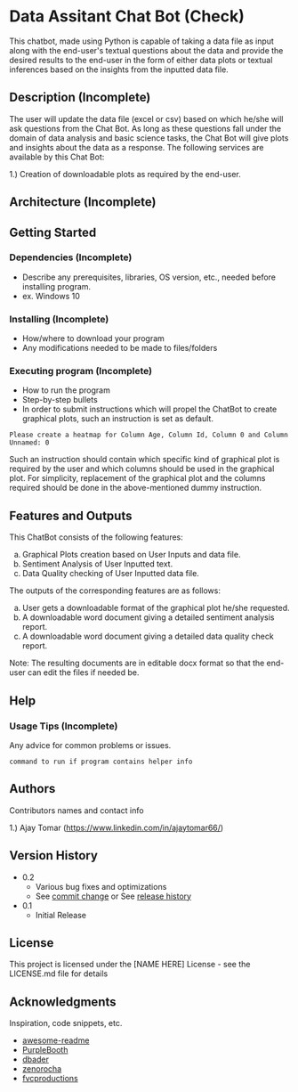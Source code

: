 # Data Assitant Chat Bot (Check)

This chatbot, made using Python is capable of taking a data file as input along with the end-user's textual questions 
about the data and provide the desired results to the end-user in the form of either data plots or textual inferences 
based on the insights from the inputted data file. 

## Description (Incomplete)

The user will update the data file (excel or csv) based on which he/she will ask questions from the Chat Bot. 
As long as these questions fall under the domain of data analysis and basic science tasks, the Chat Bot will
give plots and insights about the data as a response. The following services are available by this Chat Bot:

1.) Creation of downloadable plots as required by the end-user. 

## Architecture (Incomplete)

## Getting Started 

### Dependencies (Incomplete) 

* Describe any prerequisites, libraries, OS version, etc., needed before installing program.
* ex. Windows 10

### Installing (Incomplete)

* How/where to download your program
* Any modifications needed to be made to files/folders

### Executing program (Incomplete)

* How to run the program
* Step-by-step bullets     
* In order to submit instructions which will propel the ChatBot to create graphical plots, such an instruction is set as default. 
```
Please create a heatmap for Column Age, Column Id, Column 0 and Column Unnamed: 0
```
Such an instruction should contain which specific kind of graphical plot is required by the user and which columns should 
be used in the graphical plot. For simplicity, replacement of the graphical plot and the columns required should be done in
the above-mentioned dummy instruction. 

## Features and Outputs
This ChatBot consists of the following features:

<ol type="a">
  <li> Graphical Plots creation based on User Inputs and data file.</li>
  <li> Sentiment Analysis of User Inputted text.</li>
  <li> Data Quality checking of User Inputted data file.</li>
</ol>

The outputs of the corresponding features are as follows:

<ol type="a">
  <li> User gets a downloadable format of the graphical plot he/she requested.</li>
  <li> A downloadable word document giving a detailed sentiment analysis report.</li>
  <li> A downloadable word document giving a detailed data quality check report.</li>
</ol>

Note: The resulting documents are in editable docx format so that the 
end-user can edit the files if needed be. 

## Help

### Usage Tips (Incomplete)

Any advice for common problems or issues.
```
command to run if program contains helper info
```

## Authors

Contributors names and contact info

1.) Ajay Tomar (https://www.linkedin.com/in/ajaytomar66/)

## Version History

* 0.2
    * Various bug fixes and optimizations
    * See [commit change]() or See [release history]()
* 0.1
    * Initial Release

## License

This project is licensed under the [NAME HERE] License - see the LICENSE.md file for details

## Acknowledgments

Inspiration, code snippets, etc.
* [awesome-readme](https://github.com/matiassingers/awesome-readme)
* [PurpleBooth](https://gist.github.com/PurpleBooth/109311bb0361f32d87a2)
* [dbader](https://github.com/dbader/readme-template)
* [zenorocha](https://gist.github.com/zenorocha/4526327)
* [fvcproductions](https://gist.github.com/fvcproductions/1bfc2d4aecb01a834b46)
